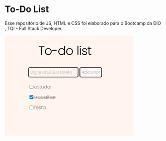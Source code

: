 <h1>To-Do List</h1>

<p>Esse repositório de JS, HTML e CSS foi elaborado para o Bootcamp da DIO , TQI - Full Stack Developer.</p>

<img src="assets/img/List.jpeg/">
